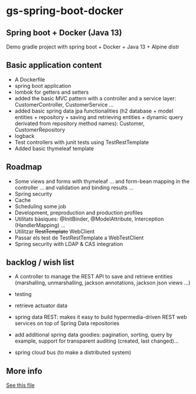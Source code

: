 # gs-spring-boot-docker

## Spring boot + Docker (Java 13)

Demo gradle project with spring boot + Docker + Java 13 + Alpine distr

## Basic application content

* A Dockerfile
* spring boot application
* lombok for getters and setters
* added the basic MVC pattern with a controller and a service layer: CustomerController, CustomerService ...
* added basic spring data jpa functionalities  (h2 database + model entities + repository + saving and retrieving entities + dynamic query derivated from repository method names): Customer, CustomerRepository
* logback
* Test controllers with junit tests using TestRestTemplate
* Added basic thymeleaf template

## Roadmap

* Some views and forms with thymeleaf ... and form-bean mapping in the controller ... and validation and binding results ...
* Spring security 
* Cache
* Scheduling some job
* Development, preproduction and production  profiles
* Utilitats bàsiques: @InitBinder, @ModelAttribute, Interception (HandlerMapping) ...
* Utilitzar ~~RestTemplate~~ WebClient
* Passar els test de TestRestTemplate a WebTestClient
* Spring security with LDAP & CAS integration

## backlog / wish list

* A controller to manage the REST API to save and retrieve entities (marshalling, unmarshalling, jackson annotations, jackson json views ...)
* testing
* retrieve actuator data

* spring data REST: makes it easy to build hypermedia-driven REST web services on top of Spring Data repositories
* add additional spring data goodies: pagination, sorting, query by example, support for transparent auditing (created, last changed)...
* spring cloud bus (to make a distributed system)

## More info

[See this file](Docker%20+%20Spring.pdf)

